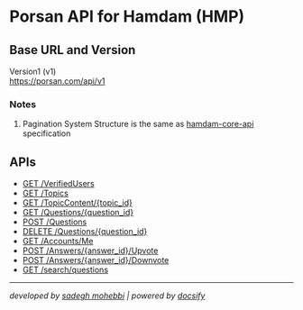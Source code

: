 # Porsan API for Hamdam (HMP)

## Base URL and Version

Version1 (v1) <br>
https://porsan.com/api/v1

### Notes
1. Pagination System Structure is the same as [hamdam-core-api](http://hamdam-core-api.tebyansmart.com) specification

## APIs

* [GET /VerifiedUsers](/apis/verified-users)
* [GET /Topics](/apis/topics)
* [GET /TopicContent/{topic_id}](/apis/topic-content)
* [GET /Questions/{question_id}](/apis/single-question)
* [POST /Questions](/apis/create-question)
* [DELETE /Questions/{question_id}](/apis/remove-question)
* [GET /Accounts/Me](/apis/accounts-me)
* [POST /Answers/{answer_id}/Upvote](/apis/answer-upvote)
* [POST /Answers/{answer_id}/Downvote](/apis/answer-downvote)
* [GET /search/questions](/apis/search-questions)

___
_developed by [sadegh mohebbi](https://github.com/sadeghmohebbi) | powered by [docsify](https://docsify.js.org)_
